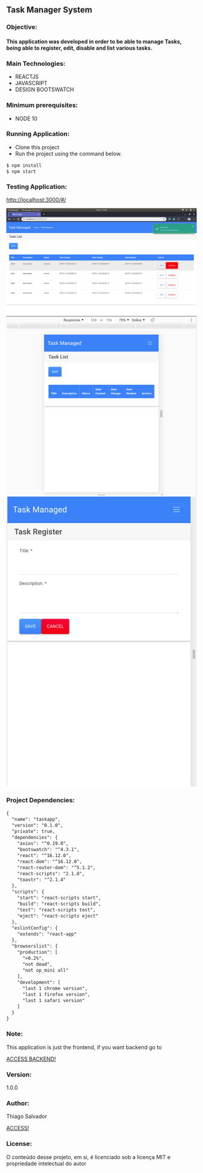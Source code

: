 <h2 class="code-line" data-line-start=0 data-line-end=1 ><a id="Task_Manager_System_0"></a>Task Manager System</h2>
<h3 class="code-line" data-line-start=2 data-line-end=3 ><a id="Objective_2"></a>Objective:</h3>
<h4 class="code-line" data-line-start=3 data-line-end=4 ><a id="This_application_was_developed_in_order_to_be_able_to_manage_Tasks_being_able_to_register_edit_disable_and_list_various_tasks_3"></a>This application was developed in order to be able to manage Tasks, being able to register, edit, disable and list various tasks.</h4>
<h3 class="code-line" data-line-start=5 data-line-end=6 ><a id="Main_Technologies_5"></a>Main Technologies:</h3>
<ul>
<li class="has-line-data" data-line-start="6" data-line-end="7">REACTJS</li>
<li class="has-line-data" data-line-start="7" data-line-end="8">JAVASCRIPT</li>
<li class="has-line-data" data-line-start="8" data-line-end="10">DESIGN BOOTSWATCH</li>
</ul>
<h3 class="code-line" data-line-start=10 data-line-end=11 ><a id="Minimum_prerequisites_10"></a>Minimum prerequisites:</h3>
<ul>
<li class="has-line-data" data-line-start="11" data-line-end="12">NODE 10</li>
</ul>
<h3 class="code-line" data-line-start=12 data-line-end=13 ><a id="Running_Application_12"></a>Running Application:</h3>
<ul>
<li class="has-line-data" data-line-start="13" data-line-end="14">Clone this project</li>
<li class="has-line-data" data-line-start="14" data-line-end="15">Run the project using the command below.</li>
</ul>
<pre><code class="has-line-data" data-line-start="16" data-line-end="19" class="language-sh">$ npm install
$ npm start
</code></pre>
<h3 class="code-line" data-line-start=20 data-line-end=21 ><a id="Testing_Application_20"></a>Testing Application:</h3>
<p class="has-line-data" data-line-start="21" data-line-end="22"><a href="http://localhost:3000/#/">http://localhost:3000/#/</a></p>
<img src="imagem/ima1.png">
<img src="imagem/ima2.png">
<img src="imagem/ima3.png">
<h3 class="code-line" data-line-start=23 data-line-end=24 ><a id="Project_Dependencies_23"></a>Project Dependencies:</h3>
<pre><code class="has-line-data" data-line-start="25" data-line-end="61" class="language-sh">{
  <span class="hljs-string">"name"</span>: <span class="hljs-string">"taskapp"</span>,
  <span class="hljs-string">"version"</span>: <span class="hljs-string">"0.1.0"</span>,
  <span class="hljs-string">"private"</span>: <span class="hljs-literal">true</span>,
  <span class="hljs-string">"dependencies"</span>: {
    <span class="hljs-string">"axios"</span>: <span class="hljs-string">"^0.19.0"</span>,
    <span class="hljs-string">"bootswatch"</span>: <span class="hljs-string">"^4.3.1"</span>,
    <span class="hljs-string">"react"</span>: <span class="hljs-string">"^16.12.0"</span>,
    <span class="hljs-string">"react-dom"</span>: <span class="hljs-string">"^16.12.0"</span>,
    <span class="hljs-string">"react-router-dom"</span>: <span class="hljs-string">"^5.1.2"</span>,
    <span class="hljs-string">"react-scripts"</span>: <span class="hljs-string">"2.1.8"</span>,
    <span class="hljs-string">"toastr"</span>: <span class="hljs-string">"^2.1.4"</span>
  },
  <span class="hljs-string">"scripts"</span>: {
    <span class="hljs-string">"start"</span>: <span class="hljs-string">"react-scripts start"</span>,
    <span class="hljs-string">"build"</span>: <span class="hljs-string">"react-scripts build"</span>,
    <span class="hljs-string">"test"</span>: <span class="hljs-string">"react-scripts test"</span>,
    <span class="hljs-string">"eject"</span>: <span class="hljs-string">"react-scripts eject"</span>
  },
  <span class="hljs-string">"eslintConfig"</span>: {
    <span class="hljs-string">"extends"</span>: <span class="hljs-string">"react-app"</span>
  },
  <span class="hljs-string">"browserslist"</span>: {
    <span class="hljs-string">"production"</span>: [
      <span class="hljs-string">"&gt;0.2%"</span>,
      <span class="hljs-string">"not dead"</span>,
      <span class="hljs-string">"not op_mini all"</span>
    ],
    <span class="hljs-string">"development"</span>: [
      <span class="hljs-string">"last 1 chrome version"</span>,
      <span class="hljs-string">"last 1 firefox version"</span>,
      <span class="hljs-string">"last 1 safari version"</span>
    ]
  }
}
</code></pre>
<h3 class="code-line" data-line-start=62 data-line-end=63 ><a id="Note_62"></a>Note:</h3>
<p class="has-line-data" data-line-start="63" data-line-end="64">This application is just the frontend, if you want backend go to</p>
<p><a href="https://github.com/ThiagoSalvadorFloripa/taskManagementApiRest-SPRINGBOOT-MYSQL
">ACCESS BACKEND!</a></p>

<h3 class="code-line" data-line-start=64 data-line-end=65 ><a id="Version_64"></a>Version:</h3>
<p class="has-line-data" data-line-start="65" data-line-end="66">1.0.0</p>
<h3 class="code-line" data-line-start=66 data-line-end=67 ><a id="Author_66"></a>Author:</h3>
<p class="has-line-data" data-line-start="67" data-line-end="69">Thiago Salvador<br></p>
<p><a href="https://www.linkedin.com/in/thiagocostasalvador/">ACCESS!</a></p>

<h3 class="code-line" data-line-start=70 data-line-end=71 ><a id="License_70"></a>License:</h3>
<p class="has-line-data" data-line-start="71" data-line-end="72">O conteúdo desse projeto, em si, é licenciado sob a licença MIT e propriedade intelectual do autor</p>
